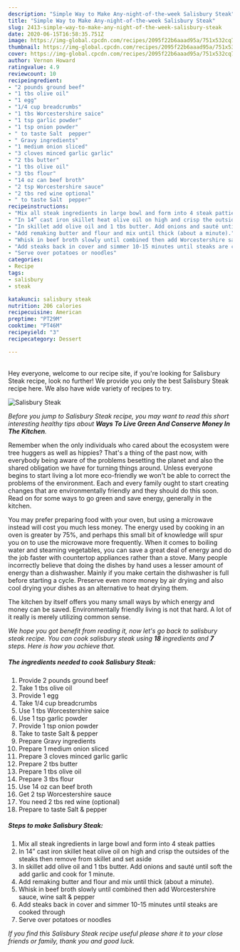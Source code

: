 ```yaml
---
description: "Simple Way to Make Any-night-of-the-week Salisbury Steak"
title: "Simple Way to Make Any-night-of-the-week Salisbury Steak"
slug: 2413-simple-way-to-make-any-night-of-the-week-salisbury-steak
date: 2020-06-15T16:58:35.751Z
image: https://img-global.cpcdn.com/recipes/2095f22b6aaad95a/751x532cq70/salisbury-steak-recipe-main-photo.jpg
thumbnail: https://img-global.cpcdn.com/recipes/2095f22b6aaad95a/751x532cq70/salisbury-steak-recipe-main-photo.jpg
cover: https://img-global.cpcdn.com/recipes/2095f22b6aaad95a/751x532cq70/salisbury-steak-recipe-main-photo.jpg
author: Vernon Howard
ratingvalue: 4.9
reviewcount: 10
recipeingredient:
- "2 pounds ground beef"
- "1 tbs olive oil"
- "1 egg"
- "1/4 cup breadcrumbs"
- "1 tbs Worcestershire saice"
- "1 tsp garlic powder"
- "1 tsp onion powder"
- " to taste Salt  pepper"
- " Gravy ingredients"
- "1 medium onion sliced"
- "3 cloves minced garlic garlic"
- "2 tbs butter"
- "1 tbs olive oil"
- "3 tbs flour"
- "14 oz can beef broth"
- "2 tsp Worcestershire sauce"
- "2 tbs red wine optional"
- " to taste Salt  pepper"
recipeinstructions:
- "Mix all steak ingredients in large bowl and form into 4 steak patties"
- "In 14” cast iron skillet heat olive oil on high and crisp the outsides of the steaks then remove from skillet and set aside"
- "In skillet add olive oil and 1 tbs butter. Add onions and sauté until soft the add garlic and cook for 1 minute."
- "Add remaking butter and flour and mix until thick (about a minute)."
- "Whisk in beef broth slowly until combined then add Worcestershire sauce, wine salt &amp; pepper"
- "Add steaks back in cover and simmer 10-15 minutes until steaks are cooked through"
- "Serve over potatoes or noodles"
categories:
- Recipe
tags:
- salisbury
- steak

katakunci: salisbury steak 
nutrition: 206 calories
recipecuisine: American
preptime: "PT29M"
cooktime: "PT46M"
recipeyield: "3"
recipecategory: Dessert

---
```

<br>
Hey everyone, welcome to our recipe site, if you're looking for Salisbury Steak recipe, look no further! We provide you only the best Salisbury Steak recipe here. We also have wide variety of recipes to try.
<br>


![Salisbury Steak](https://img-global.cpcdn.com/recipes/2095f22b6aaad95a/751x532cq70/salisbury-steak-recipe-main-photo.jpg)

<i>Before you jump to Salisbury Steak recipe, you may want to read this short interesting healthy tips about 
<strong>Ways To Live Green And Conserve Money In The Kitchen</strong>.</i>
</br>

Remember when the only individuals who cared about the ecosystem were tree huggers as well as hippies? That's a thing of the past now, with everybody being aware of the problems besetting the planet and also the shared obligation we have for turning things around. Unless everyone begins to start living a lot more eco-friendly we won't be able to correct the problems of the environment. Each and every family ought to start creating changes that are environmentally friendly and they should do this soon. Read on for some ways to go green and save energy, generally in the kitchen.

You may prefer preparing food with your oven, but using a microwave instead will cost you much less money. The energy used by cooking in an oven is greater by 75%, and perhaps this small bit of knowledge will spur you on to use the microwave more frequently. When it comes to boiling water and steaming vegetables, you can save a great deal of energy and do the job faster with countertop appliances rather than a stove. Many people incorrectly believe that doing the dishes by hand uses a lesser amount of energy than a dishwasher. Mainly if you make certain the dishwasher is full before starting a cycle. Preserve even more money by air drying and also cool drying your dishes as an alternative to heat drying them.

The kitchen by itself offers you many small ways by which energy and money can be saved. Environmentally friendly living is not that hard. A lot of it really is merely utilizing common sense.


<i>We hope you got benefit from reading it, now let's go back to salisbury steak recipe. You can cook salisbury steak using <strong>18</strong> ingredients and <strong>7</strong> steps. Here is how you achieve that.
</i>

##### The ingredients needed to cook Salisbury Steak:

1. Provide 2 pounds ground beef
1. Take 1 tbs olive oil
1. Provide 1 egg
1. Take 1/4 cup breadcrumbs
1. Use 1 tbs Worcestershire saice
1. Use 1 tsp garlic powder
1. Provide 1 tsp onion powder
1. Take  to taste Salt &amp; pepper
1. Prepare  Gravy ingredients
1. Prepare 1 medium onion sliced
1. Prepare 3 cloves minced garlic garlic
1. Prepare 2 tbs butter
1. Prepare 1 tbs olive oil
1. Prepare 3 tbs flour
1. Use 14 oz can beef broth
1. Get 2 tsp Worcestershire sauce
1. You need 2 tbs red wine (optional)
1. Prepare  to taste Salt &amp; pepper


##### Steps to make Salisbury Steak:

1. Mix all steak ingredients in large bowl and form into 4 steak patties
1. In 14” cast iron skillet heat olive oil on high and crisp the outsides of the steaks then remove from skillet and set aside
1. In skillet add olive oil and 1 tbs butter. Add onions and sauté until soft the add garlic and cook for 1 minute.
1. Add remaking butter and flour and mix until thick (about a minute).
1. Whisk in beef broth slowly until combined then add Worcestershire sauce, wine salt &amp; pepper
1. Add steaks back in cover and simmer 10-15 minutes until steaks are cooked through
1. Serve over potatoes or noodles


<i>If you find this Salisbury Steak recipe useful please share it to your close friends or family, thank you and good luck.</i>
